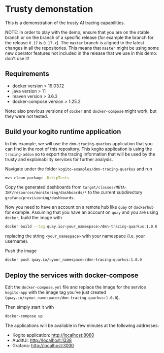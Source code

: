 # Trusty demonstation

This is a demonstration of the trusty AI tracing capabilities. 

NOTE: In order to play with the demo, ensure that you are on the stable branch or on the branch of a specific release (for example the branch for the release `0.17` is `0.17.x`).
The `master` branch is aligned to the latest changes in all the repositories. This means that `master` might be using some new operator features not included in the release that we use in this demo: don't use it!

## Requirements

- docker version > 19.03.12
- java version > 11
- maven version > 3.6.3
- docker-compose version > 1.25.2

Note: also previous versions of `docker` and `docker-compose` might work, but they were not tested. 

## Build your kogito runtime application

In this example, we will use the `dmn-tracing-quarkus` application that you can find in the root of this repository. This kogito application is using the `tracing-addon` so to export the tracing information that will be used by the trusty and explainability services for further analysis.

Navigate under the folder `kogito-examples/dmn-tracing-quarkus` and run 
```bash
mvn clean package -DskipTests
```

Copy the generated dashboards from `target/classes/META-INF/resources/monitoring/dashboards/*` to the current subdirectory `grafana/provisioning/dashboards`.

Now you need to have an account on a remote hub like `quay` or `dockerhub` for example. Assuming that you have an account on `quay` and you are using `docker`, build the image with 
```bash
docker build --tag quay.io/<your_namespace>/dmn-tracing-quarkus:1.0.0 .
```
replacing the string `<your_namespace>` with your namespace (i.e. your username).

Push the image
```bash
docker push quay.io/<your_namespace>/dmn-tracing-quarkus:1.0.0
```

## Deploy the services with docker-compose

Edit the `docker-compose.yml` file and replace the image for the service `kogito-app` with the image tag you've just created (`quay.io/<your_namespace>/dmn-tracing-quarkus:1.0.0`).

Then simply start it with 

```bash 
docker-compose up
```

The applications will be available in few minutes at the following addresses: 
- Kogito application: [http://localhost:8080](http://localhost:8080)
- AuditUI: [http://localhost:1338](http://localhost:1338)
- Grafana: [http://localhost:3000](http://localhost:3000)